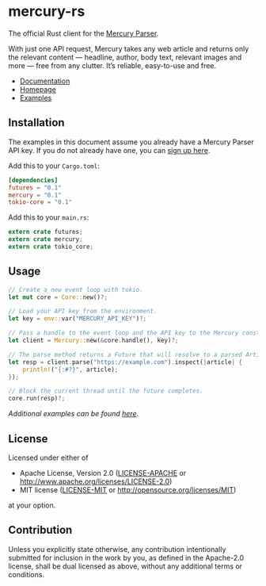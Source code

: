 # mercury-rs

The official Rust client for the [Mercury Parser](https://mercury.postlight.com/web-parser).

With just one API request, Mercury takes any web article and returns only the relevant content — headline, author, body text, relevant images and more — free from any clutter. It’s reliable, easy-to-use and free.

* [Documentation](https://docs.rs/mercury)
* [Homepage](https://mercury.postlight.com)
* [Examples](./examples)

## Installation

The examples in this document assume you already have a Mercury Parser API key. If you do not already have one, you can [sign up here](https://mercury.postlight.com/web-parser).

Add this to your `Cargo.toml`:

```toml
[dependencies]
futures = "0.1"
mercury = "0.1"
tokio-core = "0.1"
```

Add this to your `main.rs`:

```rust
extern crate futures;
extern crate mercury;
extern crate tokio_core;
```

## Usage

```rust
// Create a new event loop with tokio.
let mut core = Core::new()?;

// Load your API key from the environment.
let key = env::var("MERCURY_API_KEY")?;

// Pass a handle to the event loop and the API key to the Mercury constructor.
let client = Mercury::new(&core.handle(), key)?;

// The parse method returns a Future that will resolve to a parsed Article.
let resp = client.parse("https://example.com").inspect(|article| {
    println!("{:#?}", article);
});

// Block the current thread until the future completes.
core.run(resp)?;
```

*Additional examples can be found [here](./examples).*

## License

Licensed under either of

* Apache License, Version 2.0
  ([LICENSE-APACHE](LICENSE-APACHE) or http://www.apache.org/licenses/LICENSE-2.0)
* MIT license
  ([LICENSE-MIT](LICENSE-MIT) or http://opensource.org/licenses/MIT)

at your option.

## Contribution

Unless you explicitly state otherwise, any contribution intentionally submitted
for inclusion in the work by you, as defined in the Apache-2.0 license, shall be
dual licensed as above, without any additional terms or conditions.
